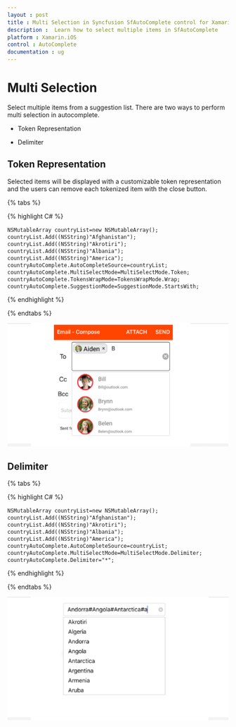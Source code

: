 ```yaml
---
layout : post
title : Multi Selection in Syncfusion SfAutoComplete control for Xamarin.iOS
description :  Learn how to select multiple items in SfAutoComplete
platform : Xamarin.iOS 
control : AutoComplete
documentation : ug
---
```


# Multi Selection

Select multiple items from a suggestion list. There are two ways to perform multi selection in autocomplete.

* Token Representation

* Delimiter

## Token Representation

Selected items will be displayed with a customizable token representation and the users can remove each tokenized item with the close button.

{% tabs %}

{% highlight C# %}

	NSMutableArray countryList=new NSMutableArray();
	countryList.Add((NSString)"Afghanistan");
	countryList.Add((NSString)"Akrotiri");
	countryList.Add((NSString)"Albania"); 
	countryList.Add((NSString)"America"); 
	countryAutoComplete.AutoCompleteSource=countryList;
	countryAutoComplete.MultiSelectMode=MultiSelectMode.Token;
	countryAutoComplete.TokensWrapMode=TokensWrapMode.Wrap;
	countryAutoComplete.SuggestionMode=SuggestionMode.StartsWith;

{% endhighlight %}

{% endtabs %}

![](images/TokenRepresentation.png)

## Delimiter

{% tabs %}

{% highlight C# %}

	NSMutableArray countryList=new NSMutableArray();
	countryList.Add((NSString)"Afghanistan");
	countryList.Add((NSString)"Akrotiri");
	countryList.Add((NSString)"Albania"); 
	countryList.Add((NSString)"America"); 
	countryAutoComplete.AutoCompleteSource=countryList;
	countryAutoComplete.MultiSelectMode=MultiSelectMode.Delimiter;
	countryAutoComplete.Delimiter="*";

{% endhighlight %}

{% endtabs %}

![](images/Delimiter.png)


